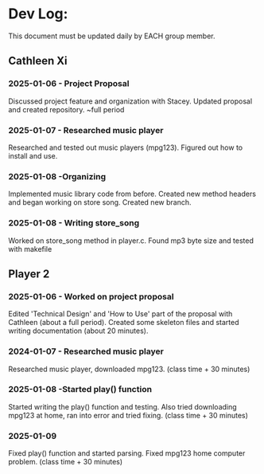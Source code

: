 # Dev Log:

This document must be updated daily by EACH group member.

## Cathleen Xi

### 2025-01-06 - Project Proposal
Discussed project feature and organization with Stacey. Updated proposal and created repository. ~full period
### 2025-01-07 - Researched music player
Researched and tested out music players (mpg123). Figured out how to install and use.
### 2025-01-08 -Organizing
Implemented music library code from before. Created new method headers and began working on store song. Created new branch.
### 2025-01-08 - Writing store_song
Worked on store_song method in player.c. Found mp3 byte size and tested with makefile

## Player 2

### 2025-01-06 - Worked on project proposal
Edited 'Technical Design' and 'How to Use' part of the proposal with Cathleen (about a full period). Created some skeleton files and started writing documentation (about 20 minutes).

### 2024-01-07 - Researched music player
Researched music player, downloaded mpg123. (class time + 30 minutes)

### 2025-01-08 -Started play() function
Started writing the play() function and testing. Also tried downloading mpg123 at home, ran into error and tried fixing. (class time + 30 minutes)

### 2025-01-09
Fixed play() function and started parsing. Fixed mpg123 home computer problem. (class time + 30 minutes)
